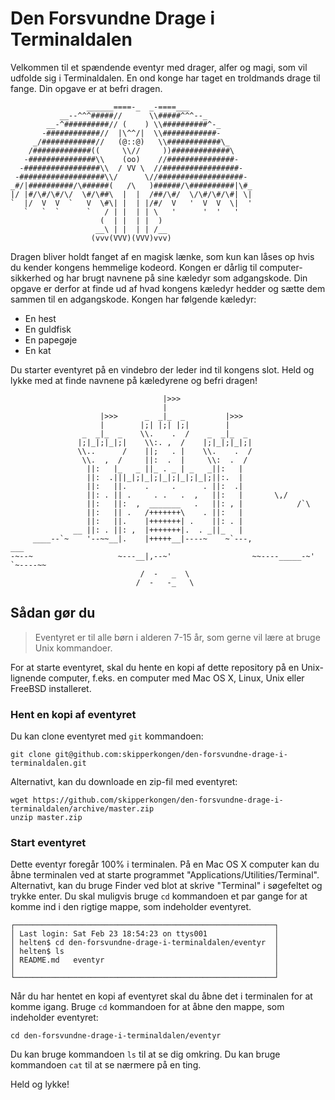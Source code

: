 # Den Forsvundne Drage i Terminaldalen

Velkommen til et spændende eventyr med drager, alfer og magi,
som vil udfolde sig i Terminaldalen. En ond konge har taget
en troldmands drage til fange. Din opgave er at befri dragen.

```
                 ______====-_  _-====___
           __--^^^#####//      \\#####^^^--_
        __-^##########// (    ) \\##########^-_
       -############//  |\^^/|  \\############-
     _/############//   (@::@)   \\############\_
    /#############((     \\//     ))#############\
   -###############\\    (oo)    //###############-
  -#################\\  / VV \  //#################-
 -###################\\/      \//###################-
_#/|##########/\######(   /\   )######/\##########|\#_
|/ |#/\#/\#/\/  \#/\##\  |  |  /##/\#/  \/\#/\#/\#| \|
`  |/  V  V  `   V  \#\| |  | |/#/  V   '  V  V  \|  '
   `   `  `      `   / | |  | | \   '      '  '   '
                    (  | |  | |  )
                   __\ | |  | | /__
                  (vvv(VVV)(VVV)vvv)
```

Dragen bliver holdt fanget af en magisk lænke, som kun kan låses op hvis du kender kongens hemmelige kodeord.
Kongen er dårlig til computer-sikkerhed og har brugt navnene på sine kæledyr som adgangskode. Din opgave er derfor at finde ud af hvad kongens kæledyr hedder og sætte dem sammen til en adgangskode. Kongen har følgende kæledyr:

- En hest
- En guldfisk
- En papegøje
- En kat

Du starter eventyret på en vindebro der leder ind til kongens slot. Held og lykke med at finde navnene på kæledyrene og befri dragen!

```
                                  |>>>
                                  |
                    |>>>      _  _|_  _         |>>>
                    |        |;| |;| |;|        |
                _  _|_  _    \\.    .  /    _  _|_  _
               |;|_|;|_|;|    \\:. ,  /    |;|_|;|_|;|
               \\..      /    ||;   . |    \\.    .  /
                \\.  ,  /     ||:  .  |     \\:  .  /
                 ||:   |_   _ ||_ . _ | _   _||:   |
                 ||:  .|||_|;|_|;|_|;|_|;|_|;||:.  |
                 ||:   ||.    .     .      . ||:  .|
                 ||: . || .     . .   .  ,   ||:   |       \,/
                 ||:   ||:  ,  _______   .   ||: , |            /`\
                 ||:   || .   /+++++++\    . ||:   |
                 ||:   ||.    |+++++++| .    ||: . |
              __ ||: . ||: ,  |+++++++|.  . _||_   |
     ____--`~    '--~~__|.    |+++++__|----~    ~`---,              ___
-~--~                   ~---__|,--~'                  ~~----_____-~'   `~----~~
                             /  -   _  \
                            /  -   -_   \
```


## Sådan gør du

> Eventyret er til alle børn i alderen 7-15 år, som gerne vil lære at bruge Unix kommandoer.

For at starte eventyret, skal du hente en kopi af dette repository på en
Unix-lignende computer, f.eks. en computer med Mac OS X, Linux, Unix eller FreeBSD
installeret.

### Hent en kopi af eventyret

Du kan clone eventyret med `git` kommandoen:

```
git clone git@github.com:skipperkongen/den-forsvundne-drage-i-terminaldalen.git
```

Alternativt, kan du downloade en zip-fil med eventyret:

```
wget https://github.com/skipperkongen/den-forsvundne-drage-i-terminaldalen/archive/master.zip
unzip master.zip
```

### Start eventyret

Dette eventyr foregår 100% i terminalen. På en Mac OS X computer kan du åbne terminalen ved at starte programmet "Applications/Utilities/Terminal". Alternativt, kan du bruge Finder ved blot at skrive "Terminal" i søgefeltet og trykke enter. Du skal muligvis bruge `cd` kommandoen et par gange for at komme ind i den rigtige mappe, som indeholder eventyret.

```
┌──────────────────────────────────────────────────────────┐
│ Last login: Sat Feb 23 18:54:23 on ttys001               │
│ helten$ cd den-forsvundne-drage-i-terminaldalen/eventyr  │
│ helten$ ls                                               │
│ README.md   eventyr                                      │
│                                                          │
└──────────────────────────────────────────────────────────┘
```

Når du har hentet en kopi af eventyret skal du åbne  det i terminalen for at komme igang. Bruge `cd` kommandoen for at åbne
den mappe, som indeholder eventyret:

```
cd den-forsvundne-drage-i-terminaldalen/eventyr
```

Du kan bruge kommandoen `ls` til at se dig omkring. Du kan bruge kommandoen `cat` til at se nærmere på en ting.

Held og lykke!
